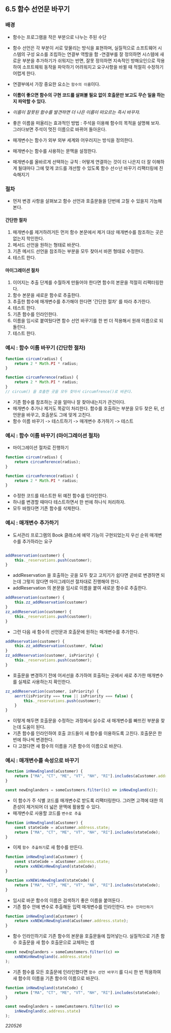 ## 6.5 함수 선언문 바꾸기

### 배경

- 함수는 프로그램을 작은 부분으로 나누는 주된 수단
- 함수 선언은 각 부분이 서로 맞물리는 방식을 표현하며, 실질적으로 소프트웨어 시스템의 구성 요소를 조립하는 연결부 역할을 함 -연결부를 잘 정의하면 시스템에 새로운 부분을 추가하기가 쉬워지는 반면, 잘못 정의하면 지속적인 방해요인으로 작용하여 소프트웨워 동작을 파악하기 어려워지고 요구사항을 바뀔 때 적절히 수정하기 어렵게 한다.
- 연결부에서 가장 중요한 요소는 `함수의 이름`이다.
- **이름이 좋으면 함수의 구현 코드를 살펴볼 필요 없이 호출문만 보고도 무슨 일을 하는지 파악할 수 있다.**
- _이름이 잘못된 함수를 발견하면 더 나은 이름이 떠오르는 즉시 바꾸자._

- 좋은 이름을 떠올리는 효과적인 방법 : 주석을 이용해 함수의 목적을 설명해 보자. 그러다보면 주석이 멋진 이름으로 바뀌어 돌아온다.

- 매개변수는 함수가 외부 외부 세계와 어우러지는 방식을 정의한다.
- 매개변수는 함수를 사용하는 문맥을 설정한다.
- 매개변수를 올바르게 선택하는 규칙 : 어떻게 연결하는 것이 더 나은지 더 잘 이해하게 될대마다 그에 맞게 코드를 개선할 수 있도록 함수 선ㅇ넌 바꾸기 리팩터링에 친숙해지기

### 절차

- 먼저 변경 사항을 살펴보고 함수 선언과 호출문들을 단번에 고칠 수 있을지 가늠해본다.

#### 간단한 절차

1. 매개변수를 제거하려거든 먼저 함수 본문에서 제거 대상 매개변수를 참조하는 곳은 없는지 학인한다.
2. 메서드 선언을 원하는 형태로 바꾼다.
3. 기존 메서드 선언을 참조하는 부분을 모두 찾아서 바뀐 형태로 수정한다.
4. 테스트 한다.

#### 마이그레이션 절차

1. 이어지는 추출 단계를 수월하게 만들어야 한다면 함수의 본문을 적절히 리팩터링한다.
2. 함수 본문을 새로운 함수로 추출한다.
3. 추출한 함수에 매개변수를 추가해야 한다면 '간단한 절차' 를 따라 추가한다.
4. 테스트 한다.
5. 기존 함수를 인라인한다.
6. 이름을 임시로 붙여뒀다면 함수 선언 바꾸기를 한 번 더 적용해서 원래 이름으로 되돌린다.
7. 테스트 한다.

### 예시 : 함수 이름 바꾸기 (간단한 절차)

```js
function circum(radius) {
	return 2 * Math.PI * radius;
}

function circumference(radius) {
	return 2 * Math.PI * radius;
}
// circum() 을 호출한 곳을 모두 찾아서 circumfrence()로 바꾼다.
```

- 기존 함수를 참조하는 곳을 얼마나 잘 찾아내는지가 관건이다.
- 매개변수 추가나 제거도 똑같이 처리한다. 함수를 호출하는 부분을 모두 찾은 뒤, 선언문을 바꾸고, 호출문도 그에 맞게 고친다.
- 함수 이름 바꾸기 -> 테스트하기 -> 매개변수 추가하기 -> 테스트

### 예시 : 함수 이름 바꾸기 (마이그레이션 절차)

- 마이그레이션 절차로 진행하기

```js
function circum(radius) {
	return circumference(radius);
}

function circumference(radius) {
	return 2 * Math.PI * radius;
}
```

- 수정한 코드를 테스트한 뒤 예전 함수를 인라인한다.
- 하나를 변경할 때마다 테스트하면서 한 번에 하나식 처리하자.
- 모두 바꿨다면 기존 함수를 삭제한다.

### 예시 : 매개변수 추가하기

- 도서관리 프로그램의 Book 클래스에 예약 기능이 구현되었는지 우선 순위 매개변수를 추가하라는 요구

```js

addReservation(customer) {
	this._reservations.push(customer);
}
```

- addReservation 을 호출하는 곳을 모두 찾고 고치기가 쉽다면 곧바로 변경하면 되는데 그렇지 않다면 마이그레이션 절차대로 진행해야 한다.
- addReservation 의 본문을 임시로 이름을 붙여 새로운 함수로 추출한다.

```js
addReservation(customer) {
	this.zz_addReservation(customer)
}
zz_addReservation(customer) {
	this._reservations.push(customer);
}
```

- 그런 다음 새 함수의 선언문과 호출문에 원하는 매개변수를 추가한다.

```js
addReservation(customer) {
	this.zz_addReservation(customer, false)
}
zz_addReservation(customer, isPriority) {
	this._reservations.push(customer);
}
```

- 호출문을 변경하기 전에 어셔선을 추가하여 호출하는 곳에서 새로 추가한 매개변수를 실제로 사용하는지 확인한다.

```js
zz_addReservation(customer, isPriority) {
	aerrt(isPriority === true || isPriority === false) {
		this._reservations.push(customer);
	}
}
```

- 이렇게 해두면 호출문을 수정하는 과정에서 실수로 새 매개변수를 빠뜨린 부분을 찾는데 도움이 된다.
- 기존 함수를 인라인하여 호출 코드들이 새 함수를 이용하도록 고친다. 호출문은 한 번에 하나씩 변경한다.
- 다 고쳤다면 새 함수의 이름을 기존 함수의 이름으로 바꾼다.

### 예시 : 매개변수를 속성으로 바꾸기

```js
function inNewEngland(aCustomer) {
	return ["MA", "CT", "ME", "VT", "NH", "RI"].includes(aCustomer.address.state);
}

const newEnglanders = someCustomers.filter((c) => inNewEngland(c));
```

- 이 함수가 주 식별 코드를 매개변수로 받도록 리팩터링한다. 그러면 고객에 대한 의존성이 제거되어 더 넓은 문맥에 활용할 수 있다.
- 매개변수로 사용할 코드를 `변수로 추출`

```js
function inNewEngland(aCustomer) {
	const stateCode = aCustomer.address.state;
	return ["MA", "CT", "ME", "VT", "NH", "RI"].includes(stateCode);
}
```

- 이제 `함수 추출하기`로 새 함수를 만든다.

```js
function inNewEngland(aCustomer) {
	const stateCode = aCustomer.address.state;
	return xxNEWinNewEngland(stateCode);
}

function xxNEWinNewEngland(stateCode) {
	return ["MA", "CT", "ME", "VT", "NH", "RI"].includes(stateCode);
}
```

- 임시로 바꾼 함수의 이름은 검색하기 좋은 이름을 붙여둔다 .
- 기존 함수 안에 변수로 추출해둔 입력 매개변수를 인라인한다. `변수 인라인하기`

```js
function inNewEngland(aCustomer) {
	return xxNEWinNewEngland(aCustomer.address.state);
}
```

- 함수 인라인하기로 기존 함수의 본문을 호출문들에 집어넣는다. 실질적으로 기존 함수 호출문을 새 함수 호출문으로 교체하는 셈

```js
const newEnglanders = someCumstomers.filter((c) =>
	xxNEWinNewEngland(c.address.state)
);
```

- 기존 함수를 모든 호출문에 인라인했다면 `함수 선언 바꾸기` 를 다시 한 번 적용하여 새 함수의 이름을 기존 함수의 이름으로 바꾼다.

```js
function inNewEngland(stateCode) {
	return ["MA", "CT", "ME", "VT", "NH", "RI"].includes(stateCode);
}

const newEnglanders = someCumstomers.filter((c) =>
	inNewEngland(c.address.state)
);
```

_220526_
